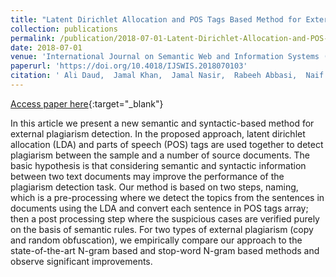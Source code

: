 ```yaml
---
title: "Latent Dirichlet Allocation and POS Tags Based Method for External Plagiarism Detection: LDA and POS Tags Based Plagiarism Detection"
collection: publications
permalink: /publication/2018-07-01-Latent-Dirichlet-Allocation-and-POS-Tags-Based-Method-for-External-Plagiarism-Detection-LDA-and-POS-Tags-Based-Plagiarism-Detection
date: 2018-07-01
venue: 'International Journal on Semantic Web and Information Systems (IJSWIS)'
paperurl: 'https://doi.org/10.4018/IJSWIS.2018070103'
citation: ' Ali Daud,  Jamal Khan,  Jamal Nasir,  Rabeeh Abbasi,  Naif Aljohani,  Jalal Alowibdi, &quot;Latent Dirichlet Allocation and POS Tags Based Method for External Plagiarism Detection: LDA and POS Tags Based Plagiarism Detection.&quot; International Journal on Semantic Web and Information Systems (IJSWIS), 2018.'
---
```

[Access paper here](https://doi.org/10.4018/IJSWIS.2018070103){:target="_blank"}

In this article we present a new semantic and syntactic-based method for external plagiarism detection. In the proposed approach, latent dirichlet allocation (LDA) and parts of speech (POS) tags are used together to detect plagiarism between the sample and a number of source documents. The basic hypothesis is that considering semantic and syntactic information between two text documents may improve the performance of the plagiarism detection task. Our method is based on two steps, naming, which is a pre-processing where we detect the topics from the sentences in documents using the LDA and convert each sentence in POS tags array; then a post processing step where the suspicious cases are verified purely on the basis of semantic rules. For two types of external plagiarism (copy and random obfuscation), we empirically compare our approach to the state-of-the-art N-gram based and stop-word N-gram based methods and observe significant improvements.

